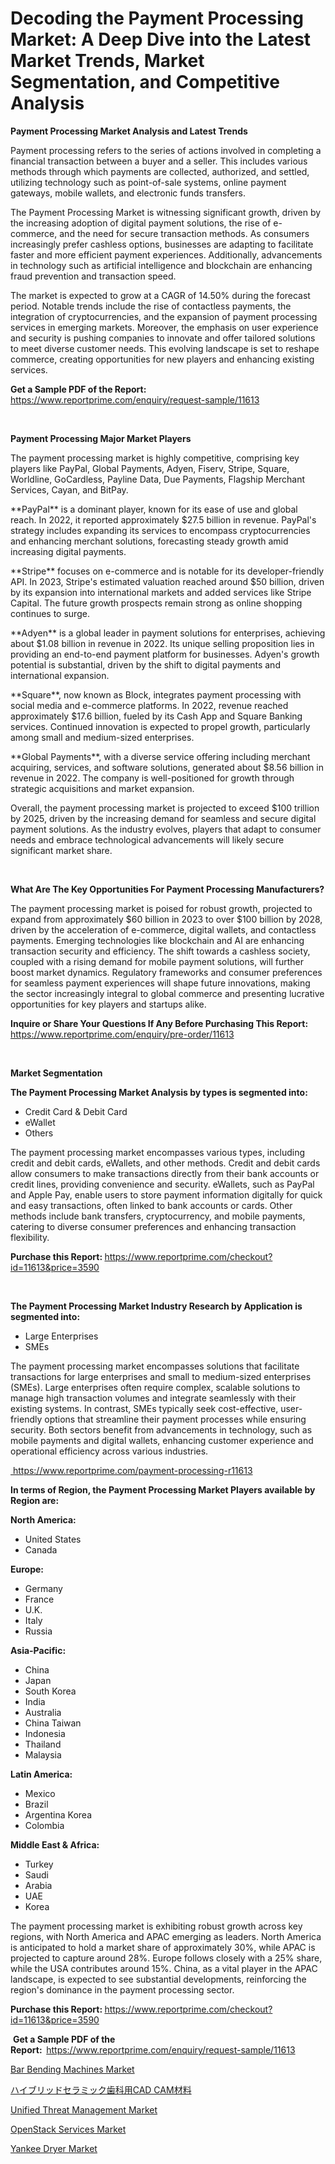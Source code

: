 <p><h1>Decoding the Payment Processing Market: A Deep Dive into the Latest Market Trends, Market Segmentation, and Competitive Analysis</h1></p><p><strong>Payment Processing Market Analysis and Latest Trends</strong></p>
<p><p>Payment processing refers to the series of actions involved in completing a financial transaction between a buyer and a seller. This includes various methods through which payments are collected, authorized, and settled, utilizing technology such as point-of-sale systems, online payment gateways, mobile wallets, and electronic funds transfers. </p><p>The Payment Processing Market is witnessing significant growth, driven by the increasing adoption of digital payment solutions, the rise of e-commerce, and the need for secure transaction methods. As consumers increasingly prefer cashless options, businesses are adapting to facilitate faster and more efficient payment experiences. Additionally, advancements in technology such as artificial intelligence and blockchain are enhancing fraud prevention and transaction speed.</p><p>The market is expected to grow at a CAGR of 14.50% during the forecast period. Notable trends include the rise of contactless payments, the integration of cryptocurrencies, and the expansion of payment processing services in emerging markets. Moreover, the emphasis on user experience and security is pushing companies to innovate and offer tailored solutions to meet diverse customer needs. This evolving landscape is set to reshape commerce, creating opportunities for new players and enhancing existing services.</p></p>
<p><strong>Get a Sample PDF of the Report:&nbsp;</strong> <a href="https://www.reportprime.com/enquiry/request-sample/11613">https://www.reportprime.com/enquiry/request-sample/11613</a></p>
<p>&nbsp;</p>
<p><strong>Payment Processing Major Market Players</strong></p>
<p><p>The payment processing market is highly competitive, comprising key players like PayPal, Global Payments, Adyen, Fiserv, Stripe, Square, Worldline, GoCardless, Payline Data, Due Payments, Flagship Merchant Services, Cayan, and BitPay. </p><p>**PayPal** is a dominant player, known for its ease of use and global reach. In 2022, it reported approximately $27.5 billion in revenue. PayPal's strategy includes expanding its services to encompass cryptocurrencies and enhancing merchant solutions, forecasting steady growth amid increasing digital payments.</p><p>**Stripe** focuses on e-commerce and is notable for its developer-friendly API. In 2023, Stripe's estimated valuation reached around $50 billion, driven by its expansion into international markets and added services like Stripe Capital. The future growth prospects remain strong as online shopping continues to surge.</p><p>**Adyen** is a global leader in payment solutions for enterprises, achieving about $1.08 billion in revenue in 2022. Its unique selling proposition lies in providing an end-to-end payment platform for businesses. Adyen's growth potential is substantial, driven by the shift to digital payments and international expansion.</p><p>**Square**, now known as Block, integrates payment processing with social media and e-commerce platforms. In 2022, revenue reached approximately $17.6 billion, fueled by its Cash App and Square Banking services. Continued innovation is expected to propel growth, particularly among small and medium-sized enterprises.</p><p>**Global Payments**, with a diverse service offering including merchant acquiring, services, and software solutions, generated about $8.56 billion in revenue in 2022. The company is well-positioned for growth through strategic acquisitions and market expansion.</p><p>Overall, the payment processing market is projected to exceed $100 trillion by 2025, driven by the increasing demand for seamless and secure digital payment solutions. As the industry evolves, players that adapt to consumer needs and embrace technological advancements will likely secure significant market share.</p></p>
<p>&nbsp;</p>
<p><strong>What Are The Key Opportunities For Payment Processing Manufacturers?</strong></p>
<p><p>The payment processing market is poised for robust growth, projected to expand from approximately $60 billion in 2023 to over $100 billion by 2028, driven by the acceleration of e-commerce, digital wallets, and contactless payments. Emerging technologies like blockchain and AI are enhancing transaction security and efficiency. The shift towards a cashless society, coupled with a rising demand for mobile payment solutions, will further boost market dynamics. Regulatory frameworks and consumer preferences for seamless payment experiences will shape future innovations, making the sector increasingly integral to global commerce and presenting lucrative opportunities for key players and startups alike.</p></p>
<p><strong>Inquire or Share Your Questions If Any Before Purchasing This Report:</strong> <a href="https://www.reportprime.com/enquiry/pre-order/11613">https://www.reportprime.com/enquiry/pre-order/11613</a></p>
<p>&nbsp;</p>
<p><strong>Market Segmentation</strong></p>
<p><strong>The Payment Processing Market Analysis by types is segmented into:</strong></p>
<p><ul><li>Credit Card & Debit Card</li><li>eWallet</li><li>Others</li></ul></p>
<p><p>The payment processing market encompasses various types, including credit and debit cards, eWallets, and other methods. Credit and debit cards allow consumers to make transactions directly from their bank accounts or credit lines, providing convenience and security. eWallets, such as PayPal and Apple Pay, enable users to store payment information digitally for quick and easy transactions, often linked to bank accounts or cards. Other methods include bank transfers, cryptocurrency, and mobile payments, catering to diverse consumer preferences and enhancing transaction flexibility.</p></p>
<p><strong>Purchase this Report:&nbsp;</strong><a href="https://www.reportprime.com/checkout?id=11613&price=3590">https://www.reportprime.com/checkout?id=11613&price=3590</a></p>
<p>&nbsp;</p>
<p><strong>The Payment Processing Market Industry Research by Application is segmented into:</strong></p>
<p><ul><li>Large Enterprises</li><li>SMEs</li></ul></p>
<p><p>The payment processing market encompasses solutions that facilitate transactions for large enterprises and small to medium-sized enterprises (SMEs). Large enterprises often require complex, scalable solutions to manage high transaction volumes and integrate seamlessly with their existing systems. In contrast, SMEs typically seek cost-effective, user-friendly options that streamline their payment processes while ensuring security. Both sectors benefit from advancements in technology, such as mobile payments and digital wallets, enhancing customer experience and operational efficiency across various industries.</p></p>
<p><a href="https://www.reportprime.com/payment-processing-r11613">&nbsp;https://www.reportprime.com/payment-processing-r11613</a></p>
<p><strong>In terms of Region, the Payment Processing Market Players available by Region are:</strong></p>
<p>
    <p> <strong> North America: </strong>
        <ul>
            <li>United States</li>
            <li>Canada</li>
        </ul>
        </p> 
    <p> <strong> Europe: </strong>
        <ul>
            <li>Germany</li>
            <li>France</li>
            <li>U.K.</li>
            <li>Italy</li>
            <li>Russia</li>
        </ul>
        </p> 
    <p> <strong> Asia-Pacific: </strong>
        <ul>
            <li>China</li>
            <li>Japan</li>
            <li>South Korea</li>
            <li>India</li>
            <li>Australia</li>
            <li>China Taiwan</li>
            <li>Indonesia</li>
            <li>Thailand</li>
            <li>Malaysia</li>
        </ul>
        </p> 
    <p> <strong> Latin America: </strong>
        <ul>
            <li>Mexico</li>
            <li>Brazil</li>
            <li>Argentina Korea</li>
            <li>Colombia</li>
        </ul>
        </p> 
    <p> <strong> Middle East & Africa: </strong>
        <ul>
            <li>Turkey</li>
            <li>Saudi</li>
            <li>Arabia</li>
            <li>UAE</li>
            <li>Korea</li>
        </ul>
    </p>
    </p>
<p><p>The payment processing market is exhibiting robust growth across key regions, with North America and APAC emerging as leaders. North America is anticipated to hold a market share of approximately 30%, while APAC is projected to capture around 28%. Europe follows closely with a 25% share, while the USA contributes around 15%. China, as a vital player in the APAC landscape, is expected to see substantial developments, reinforcing the region's dominance in the payment processing sector.</p></p>
<p><strong>Purchase this Report: </strong><a href="https://www.reportprime.com/checkout?id=11613&price=3590">https://www.reportprime.com/checkout?id=11613&price=3590</a></p>
<p>&nbsp;<strong>Get a Sample PDF of the Report:&nbsp;&nbsp;</strong><a href="https://www.reportprime.com/enquiry/request-sample/11613">https://www.reportprime.com/enquiry/request-sample/11613</a></p>
<p><strong></strong></p>
<p><p><a href="https://www.linkedin.com/pulse/global-bar-bending-machines-market-projected-grow-cagr-rbcdf?trackingId=I7LxSXYwRu%2BkfwyijX52vQ%3D%3D">Bar Bending Machines Market</a></p><p><a href="https://medium.com/@ridleydamion/hybrid-ceramic-dental-cad-cam-material-market-%E3%81%AF-%E3%82%B3%E3%82%B9%E3%83%88%E7%AE%A1%E7%90%86%E3%81%A8%E5%8A%B9%E7%8E%87%E5%90%91%E4%B8%8A%E3%82%92%E5%84%AA%E5%85%88%E3%81%97%E3%81%BE%E3%81%99-%E3%81%95%E3%82%89%E3%81%AB-%E5%A0%B1%E5%91%8A%E6%9B%B8%E3%81%AF%E5%B8%82%E5%A0%B4%E3%81%AE%E9%9C%80%E8%A6%81%E9%9D%A2%E3%81%A8%E4%BE%9B%E7%B5%A6%E9%9D%A2%E3%81%AE%E4%B8%A1%E6%96%B9%E3%82%92%E3%82%AB%E3%83%90%E3%83%BC%E3%81%97%E3%81%A6%E3%81%84%E3%81%BE%E3%81%99-91b243132e2d">ハイブリッドセラミック歯科用CAD CAM材料</a></p><p><a href="https://medium.com/@johnsantos2562/the-growth-of-the-unified-threat-management-market-has-been-significant-driven-by-various-aa231ca0bc0d">Unified Threat Management Market</a></p><p><a href="https://issuu.com/reportprime-2/docs/openstack-services-market-size-2030_d128f3948a9364">OpenStack Services Market</a></p><p><a href="https://www.linkedin.com/pulse/future-trajectory-yankee-dryer-market-emerging-trends-bfike?trackingId=ZStPzOywR0KmYXHWmUFwnw%3D%3D">Yankee Dryer Market</a></p></p>